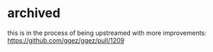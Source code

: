 # archived
this is in the process of being upstreamed with more improvements:
https://github.com/ggez/ggez/pull/1209
